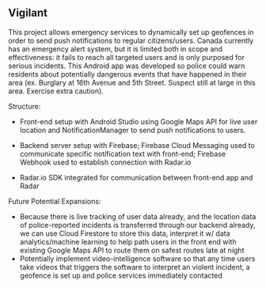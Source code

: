 ## Vigilant

This project allows emergency services to dynamically set up geofences in order to send push notifications to regular citizens/users. Canada currently has an emergency alert system, but it is limited both in scope and effectiveness: it fails to reach all targeted users and is only purposed for serious incidents. This Android app was developed so police could warn residents about potentially dangerous events that have happened in their area (ex. Burglary at 16th Avenue and 5th Street. Suspect still at large in this area. Exercise extra caution).

Structure:

- Front-end setup with Android Studio using Google Maps API for live user location and NotificationManager to send push notifications to users.

- Backend server setup with Firebase; Firebase Cloud Messaging used to communicate specific notification text with front-end; Firebase Webhook used to establish connection with Radar.io

- Radar.io SDK integrated for communication between front-end app and Radar


Future Potential Expansions:
- Because there is live tracking of user data already, and the location data of police-reported incidents is transferred through our backend already, we can use Cloud Firestore to store this data, interpret it w/ data analytics/machine learning to help path users in the front end with existing Google Maps API to route them on safest routes late at night
- Potentially implement video-intelligence software so that any time users take videos that triggers the software to interpret an violent incident, a geofence is set up and police services immediately contacted
